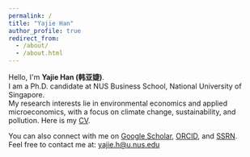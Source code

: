 ```yaml
---
permalink: /
title: "Yajie Han"
author_profile: true
redirect_from: 
  - /about/
  - /about.html
---
```

Hello, I'm **Yajie Han (韩亚婕)**.  
I am a Ph.D. candidate at NUS Business School, National University of Singapore.  
My research interests lie in environmental economics and applied microeconomics, with a focus on climate change, sustainability, and pollution. Here is my [CV](../doc/cv.pdf).

You can also connect with me on [Google Scholar](https://scholar.google.com/citations?user=DFrjF7QAAAAJ&hl=en), [ORCID](https://orcid.org/0000-0002-7847-4244), and [SSRN](https://papers.ssrn.com/sol3/cf_dev/AbsByAuth.cfm?per_id=3445877).  
Feel free to contact me at: <yajie.h@u.nus.edu>


